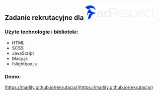 <h2>Zadanie rekrutacyjne dla <img src="./src/images/logo-footer.svg"></h2>

<h3>Użyte technologie i biblioteki:</h3>

- HTML
- SCSS
- JavaScript
- Macy.js
- fslightbox.js

<h3>Demo: </h3>

[https://marlily.github.io/rekrutacja/](https://marlily.github.io/rekrutacja/)